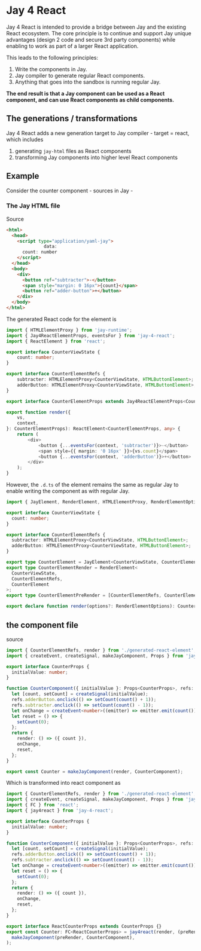 # Jay 4 React

Jay 4 React is intended to provide a bridge between Jay and the existing React ecosystem. The core principle is to
continue and support Jay unique advantages (design 2 code and secure 3rd party components) while enabling to
work as part of a larger React application.

This leads to the following principles:

1. Write the components in Jay.
2. Jay compiler to generate regular React components.
3. Anything that goes into the sandbox is running regular Jay.

**The end result is that a Jay component can be used as a React component,
and can use React components as child components.**

## The generations / transformations

Jay 4 React adds a new generation target to Jay compiler - target = react, which includes

1. generating `jay-html` files as React components
2. transforming Jay components into higher level React components

## Example

Consider the counter component - sources in Jay -

### The Jay HTML file

Source

```html
<html>
  <head>
    <script type="application/yaml-jay">
              data:
      count: number
    </script>
  </head>
  <body>
    <div>
      <button ref="subtracter">-</button>
      <span style="margin: 0 16px">{count}</span>
      <button ref="adder-button">+</button>
    </div>
  </body>
</html>
```

The generated React code for the element is

```typescript jsx
import { HTMLElementProxy } from 'jay-runtime';
import { Jay4ReactElementProps, eventsFor } from 'jay-4-react';
import { ReactElement } from 'react';

export interface CounterViewState {
    count: number;
}

export interface CounterElementRefs {
    subtracter: HTMLElementProxy<CounterViewState, HTMLButtonElement>;
    adderButton: HTMLElementProxy<CounterViewState, HTMLButtonElement>;
}

export interface CounterElementProps extends Jay4ReactElementProps<CounterViewState> {}

export function render({
    vs,
    context,
}: CounterElementProps): ReactElement<CounterElementProps, any> {
    return (
        <div>
            <button {...eventsFor(context, 'subtracter')}>-</button>
            <span style={{ margin: '0 16px' }}>{vs.count}</span>
            <button {...eventsFor(context, 'adderButton')}>+</button>
        </div>
    );
}
```

However, the `.d.ts` of the element remains the same as regular Jay to enable writing the component as with regular Jay.

```typescript
import { JayElement, RenderElement, HTMLElementProxy, RenderElementOptions } from 'jay-runtime';

export interface CounterViewState {
  count: number;
}

export interface CounterElementRefs {
  subtracter: HTMLElementProxy<CounterViewState, HTMLButtonElement>;
  adderButton: HTMLElementProxy<CounterViewState, HTMLButtonElement>;
}

export type CounterElement = JayElement<CounterViewState, CounterElementRefs>;
export type CounterElementRender = RenderElement<
  CounterViewState,
  CounterElementRefs,
  CounterElement
>;
export type CounterElementPreRender = [CounterElementRefs, CounterElementRender];

export declare function render(options?: RenderElementOptions): CounterElementPreRender;
```

## the component file

source

```typescript
import { CounterElementRefs, render } from './generated-react-element';
import { createEvent, createSignal, makeJayComponent, Props } from 'jay-component';

export interface CounterProps {
  initialValue: number;
}

function CounterComponent({ initialValue }: Props<CounterProps>, refs: CounterElementRefs) {
  let [count, setCount] = createSignal(initialValue);
  refs.adderButton.onclick(() => setCount(count() + 1));
  refs.subtracter.onclick(() => setCount(count() - 1));
  let onChange = createEvent<number>((emitter) => emitter.emit(count()));
  let reset = () => {
    setCount(0);
  };
  return {
    render: () => ({ count }),
    onChange,
    reset,
  };
}

export const Counter = makeJayComponent(render, CounterComponent);
```

Which is transformed into react component as

```typescript
import { CounterElementRefs, render } from './generated-react-element';
import { createEvent, createSignal, makeJayComponent, Props } from 'jay-component';
import { FC } from 'react';
import { jay4react } from 'jay-4-react';

export interface CounterProps {
  initialValue: number;
}

function CounterComponent({ initialValue }: Props<CounterProps>, refs: CounterElementRefs) {
  let [count, setCount] = createSignal(initialValue);
  refs.adderButton.onclick(() => setCount(count() + 1));
  refs.subtracter.onclick(() => setCount(count() - 1));
  let onChange = createEvent<number>((emitter) => emitter.emit(count()));
  let reset = () => {
    setCount(0);
  };
  return {
    render: () => ({ count }),
    onChange,
    reset,
  };
}

export interface ReactCounterProps extends CounterProps {}
export const Counter: FC<ReactCounterProps> = jay4react(render, (preRender) =>
  makeJayComponent(preRender, CounterComponent),
);
```
